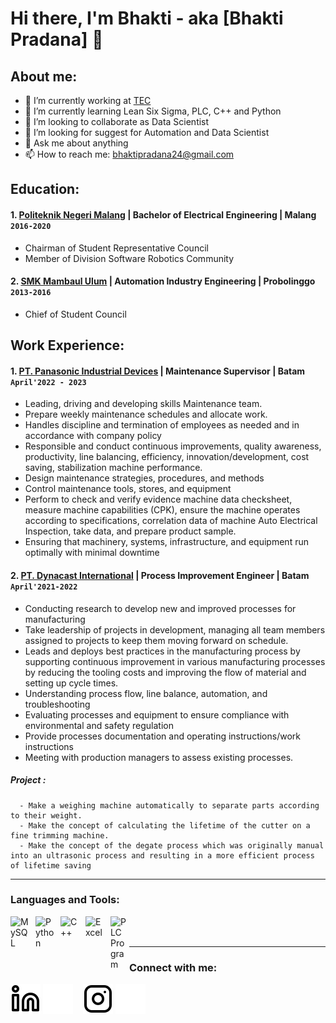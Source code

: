 # Hi there, I'm Bhakti - aka [Bhakti Pradana] 👋
## About me:
- 🔭 I’m currently working at [TEC](https://www.toshiba.com/tai/)
- 🌱 I’m currently learning Lean Six Sigma, PLC, C++ and Python
- 👯 I’m looking to collaborate as Data Scientist
- 🤔 I’m looking for suggest for Automation and Data Scientist
- 💬 Ask me about anything
- 📫 How to reach me: bhaktipradana24@gmail.com

## Education:
#### 1. [Politeknik Negeri Malang](https://polinema.ac.id) | Bachelor of Electrical Engineering | Malang `2016-2020`
   - Chairman of Student Representative Council 
   - Member of Division Software Robotics Community 
  
 #### 2. [SMK Mambaul Ulum](https://dapo.kemdikbud.go.id/sekolah/B92CD0E0153EBFFB359A) | Automation Industry Engineering | Probolinggo `2013-2016`
   - Chief of Student Council

## Work Experience:
#### 1. [PT. Panasonic Industrial Devices](https://panasonic.jp/) | Maintenance Supervisor | Batam `April'2022 - 2023`
   - Leading, driving and developing skills Maintenance team. 
   - Prepare weekly maintenance schedules and allocate work. 
   - Handles discipline and termination of employees as needed and in accordance with company policy 
   - Responsible and conduct continuous improvements, quality awareness, productivity, line balancing, efficiency, innovation/development, cost saving, stabilization
     machine performance.
   - Design maintenance strategies, procedures, and methods
   - Control maintenance tools, stores, and equipment
   - Perform to check and verify evidence machine data checksheet, measure machine capabilities (CPK), ensure the machine operates according to specifications,
     correlation data of machine Auto Electrical Inspection, take data, and prepare product sample.
   - Ensuring that machinery, systems, infrastructure, and equipment run optimally with minimal downtime
#### 2. [PT. Dynacast International](https://www.dynacast.com/en) | Process Improvement Engineer | Batam `April'2021-2022`
   - Conducting research to develop new and improved processes for manufacturing
   - Take leadership of projects in development, managing all team members assigned to projects to keep them moving forward on schedule.
   - Leads and deploys best practices in the manufacturing process by supporting continuous improvement in various manufacturing processes by reducing the tooling
     costs and improving the flow of material and setting up cycle times.
   - Understanding process flow, line balance, automation, and troubleshooting
   - Evaluating processes and equipment to ensure compliance with environmental and safety regulation
   - Provide processes documentation and operating instructions/work instructions
   - Meeting with production managers to assess existing processes.
##### Project :
      - Make a weighing machine automatically to separate parts according to their weight.
      - Make the concept of calculating the lifetime of the cutter on a fine trimming machine.
      - Make the concept of the degate process which was originally manual into an ultrasonic process and resulting in a more efficient process of lifetime saving
---

### Languages and Tools:

<img align="left" alt="MySQL" width="30px" src="https://cdn.jsdelivr.net/gh/devicons/devicon/icons/mysql/mysql-original.svg" style="padding-right:10px;" />
<img align="left" alt="Python" width="30px" src="https://upload.wikimedia.org/wikipedia/commons/thumb/c/c3/Python-logo-notext.svg/110px-Python-logo-notext.svg.png?20100317150552" style="padding-right:10px;" />
<img align="left" alt="C++" width="30px" src="https://upload.wikimedia.org/wikipedia/commons/thumb/1/18/ISO_C%2B%2B_Logo.svg/120px-ISO_C%2B%2B_Logo.svg.png" style="padding-right:10px;" />
<img align="left" alt="Excel" width="30px" src="https://is2-ssl.mzstatic.com/image/thumb/Purple126/v4/a8/fd/5a/a8fd5a84-c6f1-355f-3b9f-6e86598efaa3/XCEL.png/1200x630bb.png" style="padding-right:10px;" />
<img align="left" alt="PLC Program" width="30px" src="https://thumbs.dreamstime.com/b/plc-icon-plc-controller-258675542.jpg" style="padding-right:0px;" />

<br />
<br />

---
### Connect with me:

[![website](./img/linkedin-light.svg)](https://www.linkedin.com/in/bhaktipradana/#gh-light-mode-only)
[![website](./img/linkedin-dark.svg)](https://www.linkedin.com/in/bhaktipradana/#gh-dark-mode-only)
&nbsp;&nbsp;
[![website](./img/instagram-light.svg)](https://www.instagram.com/bhakti_pradana/#gh-light-mode-only)
[![website](./img/instagram-dark.svg)](https://www.instagram.com/bhakti_pradana/#gh-dark-mode-only)
